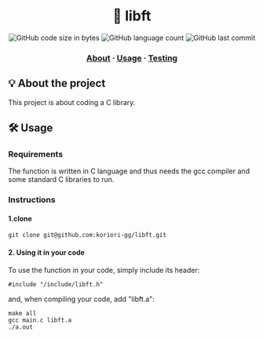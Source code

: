 <h1 align="center">
	📖 libft
</h1>
<p align="center">
	<img alt="GitHub code size in bytes" src="https://img.shields.io/github/languages/code-size/koriori-gg/libft?color=blue">
	<img alt="GitHub language count" src="https://img.shields.io/github/languages/count/koriori-gg/libft?color=yellow">
	<img alt="GitHub last commit" src="https://img.shields.io/github/last-commit/koriori-gg/libft">
</p>
<h3 align="center">
	<a href="#%EF%B8%8F-about">About</a>
	<span> · </span>
	<a href="#%EF%B8%8F-usage">Usage</a>
	<span> · </span>
	<a href="#-testing">Testing</a>
</h3>

## 💡 About the project
This project is about coding a C library.
## 🛠️ Usage
### Requirements
The function is written in C language and thus needs the gcc compiler and some standard C libraries to run.

### Instructions
#### 1.clone
```
git clone git@github.com:koriori-gg/libft.git
```
#### 2. Using it in your code
To use the function in your code, simply include its header:
```
#include "/include/libft.h"
```
and, when compiling your code, add "libft.a":
```
make all
gcc main.c libft.a
./a.out
```
